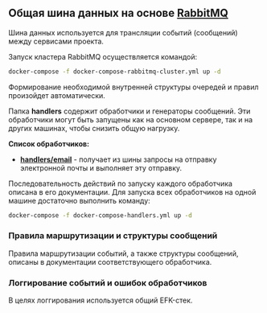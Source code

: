## Общая шина данных на основе [RabbitMQ](https://www.rabbitmq.com/)

Шина данных используется для трансляции событий (сообщений) между сервисами проекта.

Запуск кластера RabbitMQ осуществляется командой:
```bash
docker-compose -f docker-compose-rabbitmq-cluster.yml up -d
```
Формирование необходимой внутренней структуры очередей и правил произойдет автоматически.

Папка **handlers** содержит обработчики и генераторы сообщений. Эти обработчики могут быть запущены как на основном
сервере, так и на других машинах, чтобы снизить общую нагрузку.

**Список обработчиков:**
* **[handlers/email](/bus/handlers/email/README.md)** - получает из шины запросы на отправку электронной почты и выполняет эту отправку.

Последовательность действий по запуску каждого обработчика описана в его документации. Для запуска всех обработчиков
на одной машине достаточно выполнить команду:
```bash
docker-compose -f docker-compose-handlers.yml up -d
```

### **Правила маршрутизации и структуры сообщений**

Правила маршрутизации событий, а также структуры сообщений, описаны в документации соответствующего обработчика.


### **Логгирование событий и ошибок обработчиков**

В целях логгирования используется общий EFK-стек.

